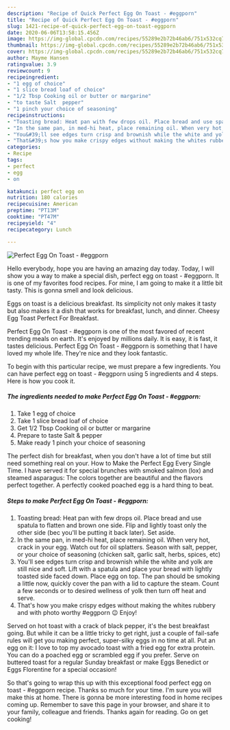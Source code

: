 ```yaml
---
description: "Recipe of Quick Perfect Egg On Toast - #eggporn"
title: "Recipe of Quick Perfect Egg On Toast - #eggporn"
slug: 1421-recipe-of-quick-perfect-egg-on-toast-eggporn
date: 2020-06-06T13:58:15.456Z
image: https://img-global.cpcdn.com/recipes/55289e2b72b46ab6/751x532cq70/perfect-egg-on-toast-eggporn-recipe-main-photo.jpg
thumbnail: https://img-global.cpcdn.com/recipes/55289e2b72b46ab6/751x532cq70/perfect-egg-on-toast-eggporn-recipe-main-photo.jpg
cover: https://img-global.cpcdn.com/recipes/55289e2b72b46ab6/751x532cq70/perfect-egg-on-toast-eggporn-recipe-main-photo.jpg
author: Mayme Hansen
ratingvalue: 3.9
reviewcount: 9
recipeingredient:
- "1 egg of choice"
- "1 slice bread loaf of choice"
- "1/2 Tbsp Cooking oil or butter or margarine"
- "to taste Salt  pepper"
- "1 pinch your choice of seasoning"
recipeinstructions:
- "Toasting bread: Heat pan with few drops oil. Place bread and use spatula to flatten and brown one side. Flip and lightly toast only the other side (bec you&#39;ll be putting it back later). Set aside."
- "In the same pan, in med-hi heat, place remaining oil. When very hot, crack in your egg. Watch out for oil splatters. Season with salt, pepper, or your choice of seasoning (chicken salt, garlic salt, herbs, spices, etc)"
- "You&#39;ll see edges turn crisp and brownish while the white and yolk are still nice and soft. Lift with a spatula and place your bread with lightly toasted side faced down. Place egg on top. The pan should be smoking a little now, quickly cover the pan with a lid to capture the steam. Count a few seconds or to desired wellness of yolk then turn off heat and serve."
- "That&#39;s how you make crispy edges without making the whites rubbery and with photo worthy #eggporn 😉 Enjoy!"
categories:
- Recipe
tags:
- perfect
- egg
- on

katakunci: perfect egg on 
nutrition: 180 calories
recipecuisine: American
preptime: "PT13M"
cooktime: "PT47M"
recipeyield: "4"
recipecategory: Lunch

---
```



![Perfect Egg On Toast - #eggporn](https://img-global.cpcdn.com/recipes/55289e2b72b46ab6/751x532cq70/perfect-egg-on-toast-eggporn-recipe-main-photo.jpg)

Hello everybody, hope you are having an amazing day today. Today, I will show you a way to make a special dish, perfect egg on toast - #eggporn. It is one of my favorites food recipes. For mine, I am going to make it a little bit tasty. This is gonna smell and look delicious.

Eggs on toast is a delicious breakfast. Its simplicity not only makes it tasty but also makes it a dish that works for breakfast, lunch, and dinner. Cheesy Egg Toast Perfect For Breakfast.

Perfect Egg On Toast - #eggporn is one of the most favored of recent trending meals on earth. It's enjoyed by millions daily. It is easy, it is fast, it tastes delicious. Perfect Egg On Toast - #eggporn is something that I have loved my whole life. They're nice and they look fantastic.


To begin with this particular recipe, we must prepare a few ingredients. You can have perfect egg on toast - #eggporn using 5 ingredients and 4 steps. Here is how you cook it.

<!--inarticleads1-->

##### The ingredients needed to make Perfect Egg On Toast - #eggporn:

1. Take 1 egg of choice
1. Take 1 slice bread loaf of choice
1. Get 1/2 Tbsp Cooking oil or butter or margarine
1. Prepare to taste Salt &amp; pepper
1. Make ready 1 pinch your choice of seasoning


The perfect dish for breakfast, when you don&#39;t have a lot of time but still need something real on your. How to Make the Perfect Egg Every Single Time. I have served it for special brunches with smoked salmon (lox) and steamed asparagus: The colors together are beautiful and the flavors perfect together. A perfectly cooked poached egg is a hard thing to beat. 

<!--inarticleads2-->

##### Steps to make Perfect Egg On Toast - #eggporn:

1. Toasting bread: Heat pan with few drops oil. Place bread and use spatula to flatten and brown one side. Flip and lightly toast only the other side (bec you&#39;ll be putting it back later). Set aside.
1. In the same pan, in med-hi heat, place remaining oil. When very hot, crack in your egg. Watch out for oil splatters. Season with salt, pepper, or your choice of seasoning (chicken salt, garlic salt, herbs, spices, etc)
1. You&#39;ll see edges turn crisp and brownish while the white and yolk are still nice and soft. Lift with a spatula and place your bread with lightly toasted side faced down. Place egg on top. The pan should be smoking a little now, quickly cover the pan with a lid to capture the steam. Count a few seconds or to desired wellness of yolk then turn off heat and serve.
1. That&#39;s how you make crispy edges without making the whites rubbery and with photo worthy #eggporn 😉 Enjoy!


Served on hot toast with a crack of black pepper, it&#39;s the best breakfast going. But while it can be a little tricky to get right, just a couple of fail-safe rules will get you making perfect, super-silky eggs in no time at all. Put an egg on it: I love to top my avocado toast with a fried egg for extra protein. You can do a poached egg or scrambled egg if you prefer. Serve on buttered toast for a regular Sunday breakfast or make Eggs Benedict or Eggs Florentine for a special occasion! 

So that's going to wrap this up with this exceptional food perfect egg on toast - #eggporn recipe. Thanks so much for your time. I'm sure you will make this at home. There is gonna be more interesting food in home recipes coming up. Remember to save this page in your browser, and share it to your family, colleague and friends. Thanks again for reading. Go on get cooking!

